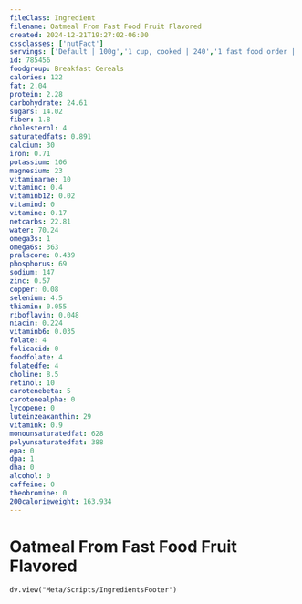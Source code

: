 ```yaml
---
fileClass: Ingredient
filename: Oatmeal From Fast Food Fruit Flavored
created: 2024-12-21T19:27:02-06:00
cssclasses: ['nutFact']
servings: ['Default | 100g','1 cup, cooked | 240','1 fast food order | 240']
id: 785456
foodgroup: Breakfast Cereals
calories: 122
fat: 2.04
protein: 2.28
carbohydrate: 24.61
sugars: 14.02
fiber: 1.8
cholesterol: 4
saturatedfats: 0.891
calcium: 30
iron: 0.71
potassium: 106
magnesium: 23
vitaminarae: 10
vitaminc: 0.4
vitaminb12: 0.02
vitamind: 0
vitamine: 0.17
netcarbs: 22.81
water: 70.24
omega3s: 1
omega6s: 363
pralscore: 0.439
phosphorus: 69
sodium: 147
zinc: 0.57
copper: 0.08
selenium: 4.5
thiamin: 0.055
riboflavin: 0.048
niacin: 0.224
vitaminb6: 0.035
folate: 4
folicacid: 0
foodfolate: 4
folatedfe: 4
choline: 8.5
retinol: 10
carotenebeta: 5
carotenealpha: 0
lycopene: 0
luteinzeaxanthin: 29
vitamink: 0.9
monounsaturatedfat: 628
polyunsaturatedfat: 388
epa: 0
dpa: 1
dha: 0
alcohol: 0
caffeine: 0
theobromine: 0
200calorieweight: 163.934
---
```


# Oatmeal From Fast Food Fruit Flavored

```dataviewjs
dv.view("Meta/Scripts/IngredientsFooter")
```